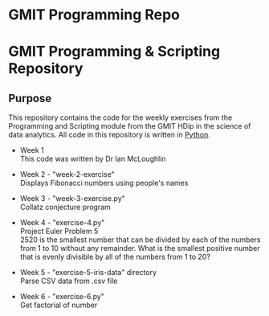 GMIT Programming Repo
======

# GMIT Programming & Scripting Repository

## Purpose

This repository contains the code for the weekly exercises from the Programming and Scripting module from the GMIT HDip in the science of data analytics. 
All code in this repository is written in [Python](http://python.org).



* Week 1  
This code was written by Dr Ian McLoughlin

* Week 2 - "week-2-exercise"  
Displays Fibonacci numbers using people's names

* Week 3 - "week-3-exercise.py"  
Collatz conjecture program

* Week 4 - "exercise-4.py"  
Project Euler Problem 5  
2520 is the smallest number that can be divided by each of the numbers from 1 to 10 without any remainder.
What is the smallest positive number that is evenly divisible by all of the numbers from 1 to 20?

* Week 5 - "exercise-5-iris-data" directory  
Parse CSV data from .csv file

* Week 6 - "exercise-6.py"  
Get factorial of number
